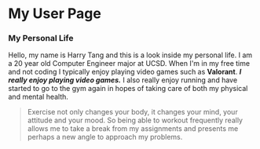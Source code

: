 # My User Page
### My Personal Life
Hello, my name is Harry Tang and this is a look inside my personal life. I am a 20 year old Computer Engineer major at UCSD.
When I'm in my free time and not coding I typically enjoy playing video games such as **Valorant**. ***I really enjoy playing video games.*** 
I also really enjoy running and have started to go to the gym again in hopes of taking care of both my physical and mental health.
>Exercise not only changes your body, it changes your mind, your attitude and your mood.
So being able to workout frequently really allows me to take a break from my assignments and presents me perhaps a new angle to
approach my problems.